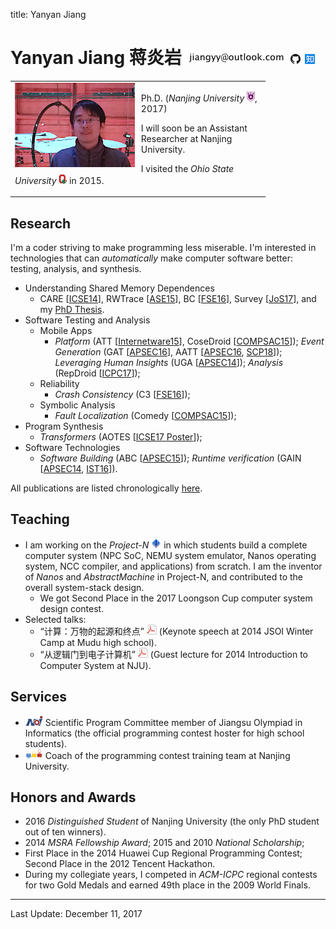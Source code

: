 title: Yanyan Jiang

# Yanyan Jiang 蒋炎岩 ![](img/email.png) [![](img/github.png)](http://github.com/jiangyy) [![](img/zhihu.png)](https://zhuanlan.zhihu.com/se-research/)


<table width="640px"><tr><td>

<img style="float:left; margin-right:10px; height:135px; display: inline" src="img/yanyan-portrait.png">

<p>
Ph.D. (<em>Nanjing University</em> <img src="img/nju_logo.png"/>, 2017)
</p>

<p>
I will soon be an Assistant Researcher at Nanjing University.
</p>

<p>
I visited the <em>Ohio State University</em> <img src="img/buckeye.png"/> in 2015.
</p>

</td></tr></table>

## Research

I'm a coder striving to make programming less miserable. I'm interested in technologies that can *automatically* make computer software better: testing, analysis, and synthesis.

* Understanding Shared Memory Dependences
    * CARE [[ICSE14](pubs/care)], RWTrace [[ASE15](pubs/rwtrace)], BC [[FSE16](pubs/bc)], Survey [[JoS17](pubs/survey)], and my [PhD Thesis](pubs/thesis).
* Software Testing and Analysis
    * Mobile Apps
        * *Platform* (ATT [[Internetware15](pubs/att)], CoseDroid [[COMPSAC15](pubs/cosedroid)]); *Event Generation* (GAT [[APSEC16](pubs/gat)], AATT [[APSEC16](pubs/aatt), [SCP18](pubs/aattplus)]); *Leveraging Human Insights* (UGA [[APSEC14](pubs/uga)]); *Analysis* (RepDroid [[ICPC17](pubs/repdroid)]);
    * Reliability
        * *Crash Consistency* (C3 [[FSE16](pubs/c3)]);
    * Symbolic Analysis
        * *Fault Localization* (Comedy [[COMPSAC15](pubs/comedy)]);
* Program Synthesis
    * *Transformers* (AOTES [[ICSE17 Poster](pubs/aotes)]);
* Software Technologies
    * *Software Building* (ABC [[APSEC15](pubs/abc)]); *Runtime verification* (GAIN [[APSEC14](pubs/gain), [IST16](pubs/gain1)]).

All publications are listed chronologically [here](pub).

## Teaching

* I am working on the *Project-N* ![](img/logo-n.png) in which students build a complete computer system (NPC SoC, NEMU system emulator, Nanos operating system, NCC compiler, and applications) from scratch. I am the inventor of *Nanos* and *AbstractMachine* in Project-N, and contributed to the overall system-stack design.
    * We got Second Place in the 2017 Loongson Cup computer system design contest.
* Selected talks:
    * “计算：万物的起源和终点” [![](/static/img/icon-pdf.png)](teach/20140121.pdf) (Keynote speech at 2014 JSOI Winter Camp at Mudu high school).
    * “从逻辑门到电子计算机” [![](/static/img/icon-pdf.png)](teach/20141008.pdf) (Guest lecture for 2014 Introduction to Computer System at NJU).

## Services

* ![](img/noi.png) Scientific Program Committee member of Jiangsu Olympiad in Informatics (the official programming contest hoster for high school students).
* ![](img/acmicpc.png) Coach of the programming contest training team at Nanjing University.

## Honors and Awards
* 2016 *Distinguished Student* of Nanjing University (the only PhD student out of ten winners).
* 2014 *MSRA Fellowship Award*; 2015 and 2010 *National Scholarship*;
* First Place in the 2014 Huawei Cup Regional Programming Contest; Second Place in the 2012 Tencent Hackathon.
* During my collegiate years, I competed in *ACM-ICPC* regional contests for two Gold Medals and earned 49th place in the 2009 World Finals.

<hr>

Last Update: December 11, 2017 

